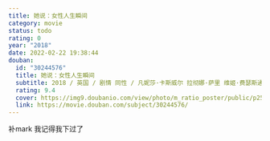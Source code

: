 ```yaml
---
title: 她说：女性人生瞬间
category: movie
status: todo
rating: 0
year: "2018"
date: 2022-02-22 19:38:44
douban:
  id: "30244576"
  title: 她说：女性人生瞬间
  subtitle: 2018 / 英国 / 剧情 同性 / 凡妮莎·卡斯威尔 拉彻娜·萨里 维姬·费瑟斯通 / 萝玛拉·嘉瑞 朱迪·科默
  rating: 9.4
  cover: https://img9.doubanio.com/view/photo/m_ratio_poster/public/p2525545214.jpg
  link: https://movie.douban.com/subject/30244576/
---
```


补mark 我记得我下过了